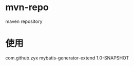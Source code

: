 # mvn-repo
maven repository

# 使用
<dependency>
    <groupId>com.github.zyx</groupId>
    <artifactId>mybatis-generator-extend</artifactId>
    <version>1.0-SNAPSHOT</version>
</dependency>
